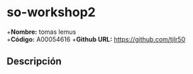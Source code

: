 # so-workshop2
+**Nombre:** tomas lemus  
 +**Código:** A00054616
 +**Github URL:** https://github.com/tjlr50
  
  ## Descripción
  
